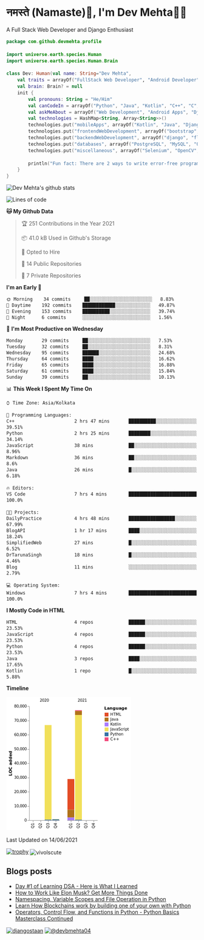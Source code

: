 # नमस्ते (Namaste):pray:, I'm Dev Mehta:man_technologist:
A Full Stack Web Developer and Django Enthusiast

```kotlin
package com.github.devmehta.profile

import universe.earth.species.Human
import universe.earth.species.Human.Brain

class Dev: Human(val name: String="Dev Mehta",
    val traits = arrayOf("FullStack Web Developer", "Android Developer", "React Native Developer")){
    val brain: Brain? = null
    init {
        val pronouns: String = "He/Him"
        val canCodeIn = arrayOf("Python", "Java", "Kotlin", "C++", "C", "JavaScript")
        val askMeAbout = arrayOf("Web Development", "Android Apps", "Django")
        val technologies = HashMap<String, Array<String>>()
        technologies.put("mobileApps", arrayOf("Kotlin", "Java", "Django APIs"))
        technologies.put("frontendWebDevelopment", arrayOf("bootstrap", "vuesax"))
        technologies.put("backendWebDevelopment", arrayOf("django", "flask"))
        technologies.put("databases", arrayOf("PostgreSQL", "MySQL", "Oracle", "SQLite3"))
        technologies.put("miscellaneous", arrayOf("Selenium", "OpenCV", "Figma", "Adobe XD", "Canva"))

        println("Fun fact: There are 2 ways to write error-free programs, only the 3rd one works")
    }
}
```
![Dev Mehta's github stats](https://github-readme-stats.vercel.app/api?username=Dev-Mehta&count_private=true&show_icons=true&theme=nightowl)

<!--START_SECTION:waka-->
![Lines of code](https://img.shields.io/badge/From%20Hello%20World%20I%27ve%20Written-173696%20lines%20of%20code-blue)

**🐱 My Github Data** 

> 🏆 251 Contributions in the Year 2021
 > 
> 📦 41.0 kB Used in Github's Storage 
 > 
> 💼 Opted to Hire
 > 
> 📜 14 Public Repositories 
 > 
> 🔑 7 Private Repositories  
 > 
**I'm an Early 🐤** 

```text
🌞 Morning    34 commits     ██░░░░░░░░░░░░░░░░░░░░░░░   8.83% 
🌆 Daytime    192 commits    ████████████░░░░░░░░░░░░░   49.87% 
🌃 Evening    153 commits    ██████████░░░░░░░░░░░░░░░   39.74% 
🌙 Night      6 commits      ░░░░░░░░░░░░░░░░░░░░░░░░░   1.56%

```
📅 **I'm Most Productive on Wednesday** 

```text
Monday       29 commits     ██░░░░░░░░░░░░░░░░░░░░░░░   7.53% 
Tuesday      32 commits     ██░░░░░░░░░░░░░░░░░░░░░░░   8.31% 
Wednesday    95 commits     ██████░░░░░░░░░░░░░░░░░░░   24.68% 
Thursday     64 commits     ████░░░░░░░░░░░░░░░░░░░░░   16.62% 
Friday       65 commits     ████░░░░░░░░░░░░░░░░░░░░░   16.88% 
Saturday     61 commits     ████░░░░░░░░░░░░░░░░░░░░░   15.84% 
Sunday       39 commits     ██░░░░░░░░░░░░░░░░░░░░░░░   10.13%

```


📊 **This Week I Spent My Time On** 

```text
⌚︎ Time Zone: Asia/Kolkata

💬 Programming Languages: 
C++                      2 hrs 47 mins       ██████████░░░░░░░░░░░░░░░   39.51% 
Python                   2 hrs 25 mins       ████████░░░░░░░░░░░░░░░░░   34.14% 
JavaScript               38 mins             ██░░░░░░░░░░░░░░░░░░░░░░░   8.96% 
Markdown                 36 mins             ██░░░░░░░░░░░░░░░░░░░░░░░   8.6% 
Java                     26 mins             █░░░░░░░░░░░░░░░░░░░░░░░░   6.18%

🔥 Editors: 
VS Code                  7 hrs 4 mins        █████████████████████████   100.0%

🐱‍💻 Projects: 
DailyPractice            4 hrs 48 mins       █████████████████░░░░░░░░   67.99% 
BlogAPI                  1 hr 17 mins        ████░░░░░░░░░░░░░░░░░░░░░   18.24% 
SimplifiedWeb            27 mins             █░░░░░░░░░░░░░░░░░░░░░░░░   6.52% 
DrTarunaSingh            18 mins             █░░░░░░░░░░░░░░░░░░░░░░░░   4.46% 
Blog                     11 mins             ░░░░░░░░░░░░░░░░░░░░░░░░░   2.79%

💻 Operating System: 
Windows                  7 hrs 4 mins        █████████████████████████   100.0%

```

**I Mostly Code in HTML** 

```text
HTML                     4 repos             ██████░░░░░░░░░░░░░░░░░░░   23.53% 
JavaScript               4 repos             ██████░░░░░░░░░░░░░░░░░░░   23.53% 
Python                   4 repos             ██████░░░░░░░░░░░░░░░░░░░   23.53% 
Java                     3 repos             ████░░░░░░░░░░░░░░░░░░░░░   17.65% 
Kotlin                   1 repo              █░░░░░░░░░░░░░░░░░░░░░░░░   5.88%

```


**Timeline**

![Chart not found](https://raw.githubusercontent.com/Dev-Mehta/Dev-Mehta/master/charts/bar_graph.png) 


 Last Updated on 14/06/2021
<!--END_SECTION:waka-->
[![trophy](https://github-profile-trophy.vercel.app/?username=Dev-Mehta)](https://github.com/ryo-ma/github-profile-trophy)
<img align="center" src="https://github-readme-streak-stats.herokuapp.com/?user=Dev-Mehta&" alt="vivolscute" />
## Blogs posts<!-- BLOG-POST-LIST:START -->
- [Day #1 of Learning DSA - Here is What I Learned](https://simplifiedweb.netlify.app/day-1-of-learning-dsa-here-is-what-i-learned/)
- [How to Work Like Elon Musk? Get More Things Done](https://simplifiedweb.netlify.app/how-to-work-like-elon-musk-get-more-things-done/)
- [Namespacing, Variable Scopes and File Operation in Python](https://simplifiedweb.netlify.app/namespacing-variable-scopes-and-file-operation-in-python/)
- [Learn How Blockchains work by building one of your own with Python](https://simplifiedweb.netlify.app/learn-blockchain-by-building-one-of-your-own-with-python/)
- [Operators, Control Flow, and Functions in Python - Python Basics Masterclass Continued](https://simplifiedweb.netlify.app/operators-control-flow-and-functions-in-python-python-basics-masterclass-continued)
<!-- BLOG-POST-LIST:END -->
<a href="https://instagram.com/djangostaan" target="blank"><img align="center" src="https://cdn.jsdelivr.net/npm/simple-icons@3.0.1/icons/instagram.svg" alt="djangostaan" height="30" width="30" /></a>
<a href="https://medium.com/@devbmehta04" target="blank"><img align="center" src="https://cdn.jsdelivr.net/npm/simple-icons@3.0.1/icons/medium.svg" alt="@devbmehta04" height="30" width="30" /></a>

